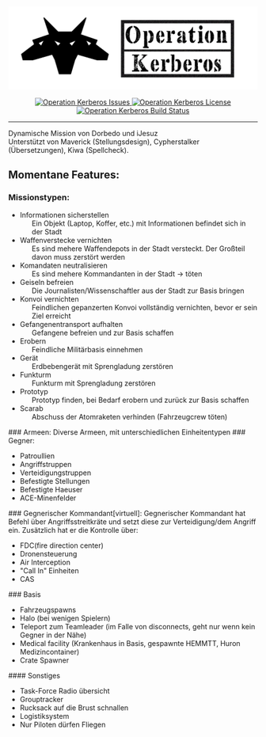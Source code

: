 <p align="center">
    <img src="https://raw.githubusercontent.com/Brig13Team/Operation_Kerberos/develop/extra/logo/Logo_lang_schwarz.jpg" width="900">
</p>

<p align="center">
    <a href="https://github.com/Brig13Team/Operation_Kerberos/issues">
        <img src="https://img.shields.io/github/issues-raw/Brig13Team/Operation_Kerberos.svg?style=flat-square" alt="Operation Kerberos Issues">
    </a>
    <a href="https://github.com/Brig13Team/Operation_Kerberos/blob/develop/LICENSE.md">
        <img src="https://img.shields.io/badge/license-GPLv2-red.svg?style=flat-square" alt="Operation Kerberos License">
    </a>
    <a href="https://travis-ci.org/Brig13Team/Operation_Kerberos">
        <img src="https://img.shields.io/travis/Brig13Team/Operation_Kerberos/develop.svg?style=flat-square" alt="Operation Kerberos Build Status">
    </a>
</p>

<hr>

Dynamische Mission von Dorbedo und iJesuz </br>
Unterstützt von Maverick (Stellungsdesign), Cypherstalker (Übersetzungen), Kiwa (Spellcheck).

## Momentane Features:

### Missionstypen:
<ul>
<li>Informationen sicherstellen<ul>Ein Objekt (Laptop, Koffer, etc.) mit Informationen  befindet sich in der Stadt</ul></li>
<li>Waffenverstecke vernichten<ul>Es sind mehere Waffendepots in der Stadt versteckt. Der Großteil davon muss zerstört werden</ul></li>
<li>Komandaten neutralisieren<ul>Es sind mehere Kommandanten in der Stadt -> töten</ul></li>
<li>Geiseln befreien<ul>Die Journalisten/Wissenschaftler aus der Stadt zur Basis bringen</ul></li>
<li>Konvoi vernichten<ul>Feindlichen gepanzerten Konvoi vollständig vernichten, bevor er sein Ziel erreicht</ul></li>
<li>Gefangenentransport aufhalten<ul>Gefangene befreien und zur Basis schaffen</ul></li>
<li>Erobern<ul>Feindliche Militärbasis einnehmen</ul></li>
<li>Gerät<ul>Erdbebengerät mit Sprengladung zerstören</ul></li>
<li>Funkturm<ul>Funkturm mit Sprengladung zerstören</ul></li>
<li>Prototyp<ul>Prototyp finden, bei Bedarf erobern und zurück zur Basis schaffen</ul></li>
<li>Scarab<ul>Abschuss der Atomraketen verhinden (Fahrzeugcrew töten)</ul></li>
</ul>
### Armeen:
Diverse Armeen, mit unterschiedlichen Einheitentypen
### Gegner:
<ul>
<li>Patroullien</li>
<li>Angriffstruppen</li>
<li>Verteidigungstruppen</li>
<li>Befestigte Stellungen</li>
<li>Befestigte Haeuser</li>
<li>ACE-Minenfelder</li>
</ul>
### Gegnerischer Kommandant[virtuell]:
Gegnerischer Kommandant hat Befehl über Angriffsstreitkräte und setzt diese zur Verteidigung/dem Angriff ein. Zusätzlich hat er die Kontrolle über:<ul>
<li>FDC(fire direction center)</li>
<li>Dronensteuerung</li>
<li>Air Interception</li>
<li>"Call In" Einheiten</li>
<li>CAS</li>
</ul>
### Basis
<ul>
<li>Fahrzeugspawns</li>
<li>Halo (bei wenigen Spielern)</li>
<li>Teleport zum Teamleader (im Falle von disconnects, geht nur wenn kein Gegner in der Nähe)</li>
<li>Medical facility (Krankenhaus in Basis, gespawnte HEMMTT, Huron Medizincontainer)</li>
<li>Crate Spawner</li>
</ul>
#### Sonstiges
<ul>
<li>Task-Force Radio übersicht</li>
<li>Grouptracker</li>
<li>Rucksack auf die Brust schnallen</li>
<li>Logistiksystem</li>
<li>Nur Piloten dürfen Fliegen</li></ul>
